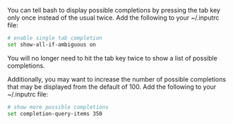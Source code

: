 You can tell bash to display possible completions by pressing the tab key only once instead of the usual twice. Add the following to your ~/.inputrc file:

```sh
# enable single tab completion
set show-all-if-ambiguous on
```

You will no longer need to hit the tab key twice to show a list of possible completions.

Additionally, you may want to increase the number of possible completions that may be displayed from the default of 100. Add the following to your ~/.inputrc file:

```sh
# show more possible completions
set completion-query-items 350
```